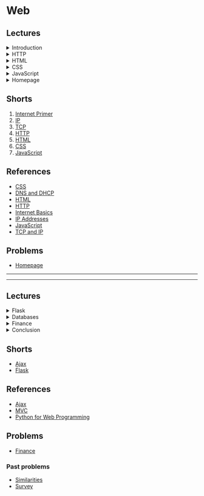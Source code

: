 # Web

## Lectures
<details><summary>Introduction</summary><div class="border embed-responsive embed-responsive-16by9" data-video=""><iframe allow="accelerometer; autoplay; encrypted-media; gyroscope; picture-in-picture" allowfullscreen="" class="embed-responsive-item" src="https://www.youtube.com/embed/BB7xPefB8og?modestbranding=0&amp;rel=0&amp;showinfo=0"></iframe></div>

<ul>
  <li data-marker="*">In this track, we’ll write programs that can run on the internet. We’ll first learn about the basics of the internet and how it works, and then dive into the languages of the internet, from HTML and CSS to JavaScript to frameworks in Python and SQL that can turn a webpage into an application.</li>
</ul></details>

<details><summary>HTTP</summary><div class="border embed-responsive embed-responsive-16by9" data-video=""><iframe allow="accelerometer; autoplay; encrypted-media; gyroscope; picture-in-picture" allowfullscreen="" class="embed-responsive-item" src="https://www.youtube.com/embed/iSFEjQRulf0?modestbranding=0&amp;rel=0&amp;showinfo=0"></iframe></div>

<ul>
  <li data-marker="*">Computers talk to each other across the network by sending and receiving messages. At the most basic level, there are standard protocols, or rules to follow, for sending and receiving messages. In the context of the internet, the standard protocol is TCP/IP, Transmission Control Protocol and Internet Protocol. We can think of this at a high-level as sending a letter in the mail, with an address for the recipient and the address of the sender. On the internet, computers have IP addresses, usually in the format <code>#.#.#.#</code>, so our digital envelope might include <code class="language-plaintext highlighter-rouge">1.2.3.4</code> for the address of the computer we want to message, and our own address <code class="language-plaintext highlighter-rouge">5.6.7.8</code>, so that we can get a response.</li>
  <li data-marker="*">[2:16] With four numbers of one byte each, an IP address is 32 bits, which only allows us to count up to about 4 billion. It turns out that we now have more devices than 32 bits will support, and so in addition to IPv4, the protocol with 32-bit addresses, we also have IPv6, a protocol with 128-bit addresses.</li>
  <li data-marker="*">[4:10] In addition to the address of the recipient, we also specify a port number, or a number assigned to a particular service or type of message, like emails, webpages, or files. This way, the recipient computer can process incoming messages with the right program. So our envelope might say <code class="language-plaintext highlighter-rouge">1.2.3.4:80</code>.</li>
  <li data-marker="*">[5:50] But when we visit a website, we probably type in something like <code class="language-plaintext highlighter-rouge">example.com</code>, and it turns out that there’s something called DNS, Domain Name System, which maps domain names to IP addresses of the servers that can respond for that domain.</li>
  <li data-marker="*">[7:40] And we might notice URLs are the form <code class="language-plaintext highlighter-rouge">http://www.example.com</code>, and HTTP is short for another protocol, Hypertext Transfer Protocol, which essentially describe the format of the contents inside each digital envelope. The content of a request in HTTP might look like:
    <div class="language-plaintext highlighter-rouge"><div class="highlight"><pre class="highlight"><code>GET / HTTP/1.1
Host: www.example.com
...
</code></pre></div>    </div>
    <ul>
      <li data-marker="*">The first parameter, <code class="language-plaintext highlighter-rouge">GET</code>, specifies what the action we’re trying to do here, which is just getting something. The next one, <code class="language-plaintext highlighter-rouge">/</code>, stands for the root, or the top-most directory. Finally, <code class="language-plaintext highlighter-rouge">HTTP/1.1</code> is the version of protocol we’re asking to use. We also specify the host, or the website, since the same server might be able to handle multiple, and there’s also additional information in a request that are less important.</li>
    </ul>
  </li>
  <li data-marker="*">[10:15] The response we get back might look like:
    <div class="language-plaintext highlighter-rouge"><div class="highlight"><pre class="highlight"><code>HTTP/1.1 200 OK
Content-Type: text/html
...
</code></pre></div>    </div>
    <ul>
      <li data-marker="*">Here we get an HTTP status code of 200, which means “OK”, and then a line describing the type of content. HTML, Hypertext Markup Language, is a format that webpages use to markup content. Finally, we’ll get the actual data for the page.</li>
    </ul>
  </li>
  <li data-marker="*">[11:40] Other common status codes include 404, for a page not found, and 500 for an internal server error, where the server itself had an error trying to respond.</li>
  <li data-marker="*">[13:05] We can open Google Chrome, and open the Developer Tools panel. In the Network tab, we can load a site, and see lots of requests. At the very top, we can see the original request for <code class="language-plaintext highlighter-rouge">google.com</code>, and we’ll see the Request Headers that we sent, and the Response Headers we got back. In fact, the first response we got back was <code class="language-plaintext highlighter-rouge">HTTP/1.1 301 Moved Permanently</code>, to <code class="language-plaintext highlighter-rouge">http://www.google.com</code>, since by convention URLs for websites start with <code class="language-plaintext highlighter-rouge">www</code>. Next, we get redirected to <code class="language-plaintext highlighter-rouge">https://www.google.com</code>, with the more secure, encrypted version of HTTP. In this response, we finally get a <code class="language-plaintext highlighter-rouge">200 OK</code> code and some content to load the page. Later, we’ll be writing our own server programs that return these codes and content in response to requests from browsers.</li>
</ul></details>

<details><summary>HTML</summary><div class="border embed-responsive embed-responsive-16by9" data-video=""><iframe allow="accelerometer; autoplay; encrypted-media; gyroscope; picture-in-picture" allowfullscreen="" class="embed-responsive-item" src="https://www.youtube.com/embed/78wdlyzrKOA?modestbranding=0&amp;rel=0&amp;showinfo=0"></iframe></div>

<ul>
  <li data-marker="*">Now that our computers can communicate over the internet, we can take a closer look at the actual data we get back. In Chrome, we can go to View &gt; Developer &gt; View Source, to see the HTML, Hypertext Markup Language, that makes up the text-based content of a webpage.</li>
  <li data-marker="*">[1:30] We’ll look at a simple HTML page, where we first declare to the browser of the version and format of the page. Then, we have a tag, <code class="language-plaintext highlighter-rouge">&lt;html&gt;</code>, which starts the HTML content. Generally, HTML is made up of lots of nested tags that map to a tree structure, with opening tags and closing tags that determine the structure of the page. Next we have the <code class="language-plaintext highlighter-rouge">&lt;head&gt;</code> tag, which includes metadata, data about the page, such as the <code class="language-plaintext highlighter-rouge">&lt;title&gt;</code> tag inside that defines what the title of the webpage will be, as displayed in the tab of the browser. After, we have the <code class="language-plaintext highlighter-rouge">&lt;body&gt;</code> tag, which contains the visible content displayed by the browser.</li>
  <li data-marker="*">[6:00] In the CS50 IDE, we can start by writing this code in a file called <code class="language-plaintext highlighter-rouge">index.html</code>. And the CS50 IDE has a built-in server we can use. In the terminal, we can run <code class="language-plaintext highlighter-rouge">http-server</code>, and there will be a URL for our IDE’s server that we can open. Then, we’ll see the files in our IDE, and we can open <code class="language-plaintext highlighter-rouge">index.html</code>. We can change our file, save, and refresh to see what it looks like.</li>
  <li data-marker="*">[10:20] We take a look at an example where we use an <code class="language-plaintext highlighter-rouge">&lt;img&gt;</code> tag to display an image. Here, we add attributes, or additional parameters to the tag, like <code class="language-plaintext highlighter-rouge">src="cat.jpg"</code> to indicate that the source of the image is a file called <code class="language-plaintext highlighter-rouge">cat.jpg</code>, and <code class="language-plaintext highlighter-rouge">alt=""</code> to indicate alternative text for the image. And the <code class="language-plaintext highlighter-rouge">&lt;img&gt;</code> tag doesn’t have a closing tag, since it doesn’t make sense for there to be other tags inside the image.</li>
  <li data-marker="*">[13:30] We add links to go between pages with the <code class="language-plaintext highlighter-rouge">&lt;a&gt;</code>, or anchor, tag. Notice that we can have any text for any URL for our link, so we should pay attention to the URL we end up at.</li>
  <li data-marker="*">[18:00] We can add additional elements, like paragraphs with the <code class="language-plaintext highlighter-rouge">&lt;p&gt;</code> tag, headings with <code class="language-plaintext highlighter-rouge">&lt;h1&gt;</code> or <code class="language-plaintext highlighter-rouge">&lt;h2&gt;</code>, or tables with <code class="language-plaintext highlighter-rouge">&lt;table&gt;</code>.</li>
  <li data-marker="*">[22:35] We’ll add aesthetic styling like borders and colors later, but we can think about HTML as describing the structure of the content of our webpage.</li>
  <li data-marker="*">[22:55] We’ll add a <code class="language-plaintext highlighter-rouge">&lt;form&gt;</code> element with some <code class="language-plaintext highlighter-rouge">&lt;input&gt;</code> elements where we can get some information from the user. Finally, we can redirect ourself to Google’s search page for whatever we typed in, by using <code class="language-plaintext highlighter-rouge">https://www.google.com/search</code>. We noticed that <code class="language-plaintext highlighter-rouge">https://www.google.com/search?q=cats</code> takes us to a search page for cats, and the <code class="language-plaintext highlighter-rouge">?</code> indicates some HTTP GET parameters, where here we have a <code class="language-plaintext highlighter-rouge">q</code>, or query, parameter, with the value <code class="language-plaintext highlighter-rouge">cats</code>. So our form can have an <code class="language-plaintext highlighter-rouge">action</code> that submits our text input with <code class="language-plaintext highlighter-rouge">name="q"</code>, to <code class="language-plaintext highlighter-rouge">https://www.google.com/search</code>.</li>
  <li data-marker="*">[29:35] There are so many more HTML elements. We can likely find an HTML tag that lets us add a particular feature, just by searching Google for relevant documentation.</li>
</ul></details>

<details><summary>CSS</summary><div class="border embed-responsive embed-responsive-16by9" data-video=""><iframe allow="accelerometer; autoplay; encrypted-media; gyroscope; picture-in-picture" allowfullscreen="" class="embed-responsive-item" src="https://www.youtube.com/embed/g7nZFp2zSJ4?modestbranding=0&amp;rel=0&amp;showinfo=0"></iframe></div>

<ul>
  <li data-marker="*">To style webpages, we’ll use another language, CSS, Cascading Style Sheets.</li>
  <li data-marker="*">[0:40] First, in our HTML, we’ll need to add a <code class="language-plaintext highlighter-rouge">style</code> attribute to a tag, and set the value to something like <code class="language-plaintext highlighter-rouge">style="color: blue;"</code>. The key-value pairs in the style will change how the browser displays the element. In fact, we can add a style to the <code class="language-plaintext highlighter-rouge">&lt;body&gt;</code>, and all the elements inside the body will inherit the style unless they specifically have a different style.</li>
  <li data-marker="*">[5:20] We can also change the alignment, like centering or right-aligning text, or the font size. We can add multiple properties by separating them with semicolons.</li>
  <li data-marker="*">[8:40] We might have multiple elements of the same type, like <code class="language-plaintext highlighter-rouge">&lt;h1&gt;</code>, and we can add a common set of styles in the <code class="language-plaintext highlighter-rouge">&lt;head&gt;</code> element with the <code class="language-plaintext highlighter-rouge">&lt;style&gt;</code> tag. In that tag, we can specify that all <code class="language-plaintext highlighter-rouge">h1</code> elements share some set of styles.</li>
  <li data-marker="*">[14:00] If we want set the same styles to multiple types of elements, we can add classes, which we can think of as names, to any number and type of element. We’ll do this by adding the <code class="language-plaintext highlighter-rouge">class="title"</code> attribute, with a class name of our choosing, to elements we want to style the same way. Then, in our CSS we can select all elements with the class with <code class="language-plaintext highlighter-rouge">.title</code>.</li>
  <li data-marker="*">[18:25] We can create another class, and even give the same element multiple classes with <code class="language-plaintext highlighter-rouge">class="title green"</code>, and the styles for both will apply.</li>
  <li data-marker="*">[20:40] We can include CSS in a separate file, like <code class="language-plaintext highlighter-rouge">styles.css</code>, so all of our webpages can share the same styles. We’ll use a new tag, <code class="language-plaintext highlighter-rouge">&lt;link&gt;</code>, to link a file to our HTML page. And we can include many different CSS files, each of which having some subset of styles.</li>
  <li data-marker="*">[24:00] With CSS, we can also style tables in HTML by selecting the <code class="language-plaintext highlighter-rouge">table</code>, <code class="language-plaintext highlighter-rouge">tr</code>, and <code class="language-plaintext highlighter-rouge">td</code> classes. By looking at CSS documentation online, we can figure out what styles will give us the border styles we want.</li>
  <li data-marker="*">[27:40] We can add padding, or spacing, within each table data cell. And we can select the first row by adding a class like <code class="language-plaintext highlighter-rouge">header</code>, or use a special table header cell element <code class="language-plaintext highlighter-rouge">&lt;th&gt;</code> that we can select precisely.</li>
  <li data-marker="*">[31:05] It turns out that there are lots of CSS libraries, written by other people, that will include styles for common elements that can quickly apply a theme or aesthetic to our HTML. Bootstrap is one such popular library, and its documentation will include a <code class="language-plaintext highlighter-rouge">&lt;link&gt;</code> element we can add, such that our page will use Boostrap’s CSS files. The documentation will also show us various components we can use, and classes we can use to style them easily. A <code class="language-plaintext highlighter-rouge">&lt;div&gt;</code> element in HTML is like a generic container or section, so we’ll see that commonly used for elements that don’t have a more semantic HTML tag.</li>
</ul></details>

<details><summary>JavaScript</summary><div class="border embed-responsive embed-responsive-16by9" data-video=""><iframe allow="accelerometer; autoplay; encrypted-media; gyroscope; picture-in-picture" allowfullscreen="" class="embed-responsive-item" src="https://www.youtube.com/embed/WzfPjOYmjxg?modestbranding=0&amp;rel=0&amp;showinfo=0"></iframe></div>

<ul>
  <li data-marker="*">To build a more interactive website, we’ll need a programming language that will allow us to run code on the browser that changes how it behaves with our webpage, beyond just the content and style. The language that we’ll use is JavaScript, a language that browsers can interpret and run, with syntax similar to that of C.</li>
  <li data-marker="*">[0:35] We take a look at syntax for declaring and changing variables, conditions, loops, and functions.</li>
  <li data-marker="*">[5:00] A simple webpage has elements that we can represent as a graphical tree, where each nested element is a child of a node in the tree. This is called the Document Object Model, and JavaScript can manipulate, or change this, without having to refresh the page.</li>
  <li data-marker="*">[7:15] We’ll add JavaScript to our page with a <code class="language-plaintext highlighter-rouge">&lt;script&gt;</code> tag inside our <code class="language-plaintext highlighter-rouge">&lt;head&gt;</code> tag. We can call a built-in function, <code class="language-plaintext highlighter-rouge">alert()</code>, to show an alert on our page. After we save our file, we can run a server in our IDE with <code class="language-plaintext highlighter-rouge">http-server</code>, and see our page.</li>
  <li data-marker="*">[9:20] We can add a form, and have our form call a function and <code class="language-plaintext highlighter-rouge">return false;</code> to stop any default behavior after our function is called.</li>
  <li data-marker="*">[12:00] Our form can have a text field, and our JavaScript button can get its value. Fist, we need to add an ID to our element with an attribute to the element, like <code class="language-plaintext highlighter-rouge">id="name"</code>. And in Javascript, we can use <code class="language-plaintext highlighter-rouge">document.querySelector('#name')</code> to get that element by its id.</li>
  <li data-marker="*">[17:25] We can change our alert to display something else with a condition.</li>
  <li data-marker="*">[18:45] Instead of just reading the content of the DOM, we can also change the contents of elements by setting their <code class="language-plaintext highlighter-rouge">innerHTML</code> property, after selecting them with <code class="language-plaintext highlighter-rouge">document.querySelector</code>.</li>
  <li data-marker="*">[22:00] We’ll look at another example that has a counter, or a variable that we can increment by pressing a button.</li>
  <li data-marker="*">[24:25] It turns out that we can even change these variables or call these functions in our browser, with View &gt; Developer &gt; Developer Tools in Chrome. In the Console tab, we can type in JavaScript code, and it will run in our page. If our JavaScript code has errors, those errors will also show up in the console.</li>
  <li data-marker="*">[26:00] We can dynamically change the style of the page. We’ll create three buttons, each with a unique <code class="language-plaintext highlighter-rouge">id</code>. And in our script tag, we’ll select each button, and we’ll set their <code class="language-plaintext highlighter-rouge">onclick</code> property to a function that our browser will call when the button is clicked. We can create an anonymous function, or a function with no name, directly with <code class="language-plaintext highlighter-rouge">function() { ... }</code>, instead of defining it separately first. And in our function, we can select the <code class="language-plaintext highlighter-rouge">body</code> tag by type since there’s only one of them on our page, and set the <code class="language-plaintext highlighter-rouge">style.backgroundColor</code> property to a color.</li>
  <li data-marker="*">[30:25] It turns out that we can’t add the <code class="language-plaintext highlighter-rouge">onclick</code> function in the beginning of our JavaScript code, since our browser interprets the code from top to bottom, and our code can’t find the buttons. There are a few ways to solve this problem, but for now we can simply move our <code class="language-plaintext highlighter-rouge">script</code> tag to the end of our <code class="language-plaintext highlighter-rouge">body</code> tag.</li>
  <li data-marker="*">[33:55] The <code class="language-plaintext highlighter-rouge">onclick</code> function is an event handler, or a function that is called when an event happens. There are many such events that we can listen for, like a change to the selected option in a dropdown menu. We’ll look at another example, where we add <code class="language-plaintext highlighter-rouge">onChange</code> to a <code class="language-plaintext highlighter-rouge">&lt;select&gt;</code> element. Here, inside our event handler function, we can use <code class="language-plaintext highlighter-rouge">this.value()</code> to get the value of the option that was just selected. We can think of <code class="language-plaintext highlighter-rouge">this</code> as a special variable that contains some kind of context for how a function is called. In this case, <code class="language-plaintext highlighter-rouge">this</code> is the event that triggered our event handler.</li>
  <li data-marker="*">[39:20] We can update our page periodically with <code class="language-plaintext highlighter-rouge">window.setInterval</code>, which calls a function for us at some interval of time. We’ll create a function, <code class="language-plaintext highlighter-rouge">blink()</code>, that will change the <code class="language-plaintext highlighter-rouge">body</code>’s visibility to be either <code class="language-plaintext highlighter-rouge">visible</code> or <code class="language-plaintext highlighter-rouge">hidden</code>.</li>
  <li data-marker="*">[43:10] We can also create a separate file like <code class="language-plaintext highlighter-rouge">blink.js</code>, where we only have our JavaScript code, and include it in our HTML file with <code class="language-plaintext highlighter-rouge">&lt;script src="blink.js"&gt;&lt;/script&gt;</code>.</li>
  <li data-marker="*">[44:45] Finally, we can ask the browser to give the user’s location to our JavaScript code, with <code class="language-plaintext highlighter-rouge">navigator.geolocation.getCurrentPosition</code>. The argument we pass in is a callback function, or a function that will be called by the browser when the <code class="language-plaintext highlighter-rouge">getCurrentPosition</code> finishes running. Inside our function, we’ll just write the coordinates we get to the page.</li>
  <li data-marker="*">[47:05] With JavaScript, we can read and write to the DOM, and take advantage of even more features that browsers provide.</li>
</ul></details>

<details><summary>Homepage</summary><div class="border embed-responsive embed-responsive-16by9" data-video=""><iframe allow="accelerometer; autoplay; encrypted-media; gyroscope; picture-in-picture" allowfullscreen="" class="embed-responsive-item" src="https://www.youtube.com/embed/sEVlPyywlfc?modestbranding=0&amp;rel=0&amp;showinfo=0"></iframe></div>

<ul>
  <li data-marker="*">Our first assignment will be to create a homepage of our choice using HTML, CSS, and JavaScript.</li>
  <li data-marker="*">We’ll create four different pages in HTML, each linked to one another somehow. Recall that we can use the <code class="language-plaintext highlighter-rouge">&lt;a&gt;</code> tag, with the link to another file in our IDE.</li>
  <li data-marker="*">We’ll also use at least five different CSS selectors, for five different types elements, classes, or IDs. And we’ll want to use at least five different properties overall to style our page, and documentation online will help us find what we’re looking for. We’ll also use the Bootstrap library to style at least one of our components, so we don’t have to write the CSS ourselves for that.</li>
  <li data-marker="*">Finally, after we’ve written the content for our pages and styled them, we’ll use JavaScript to make our page interactive somehow, through alerts, buttons, dropdowns, forms, intervals, or even more.</li>
  <li data-marker="*">Be as creative as you’d like!</li>
</ul></details>

## Shorts
<ol>
  <li><a href="https://www.youtube.com/watch?v=04GztBlVo_s">Internet Primer</a></li>
  <li><a href="https://www.youtube.com/watch?v=A1g9SokDJSU">IP</a></li>
  <li><a href="https://www.youtube.com/watch?v=GP7uvI_6uas">TCP</a></li>
  <li><a href="https://www.youtube.com/watch?v=4axL8Gfw2nI">HTTP</a></li>
  <li><a href="https://www.youtube.com/watch?v=YK78KhMf7bs">HTML</a></li>
  <li><a href="https://www.youtube.com/watch?v=Ub3FKU21ubk">CSS</a></li>
  <li><a href="https://www.youtube.com/watch?v=Z93IaNfavZw">JavaScript</a></li>
</ol>

## References
<ul>
  <li data-marker="*"><a href="\ap\assets\pdfs\css.pdf">CSS</a></li>
  <li data-marker="*"><a href="\ap\assets\pdfs\dns_and_dhcp.pdf">DNS and DHCP</a></li>
  <li data-marker="*"><a href="\ap\assets\pdfs\html.pdf">HTML</a></li>
  <li data-marker="*"><a href="\ap\assets\pdfs\http.pdf">HTTP</a></li>
  <li data-marker="*"><a href="\ap\assets\pdfs\internet_basics.pdf">Internet Basics</a></li>
  <li data-marker="*"><a href="\ap\assets\pdfs\ip_addresses.pdf">IP Addresses</a></li>
  <li data-marker="*"><a href="\ap\assets\pdfs\javascript.pdf">JavaScript</a></li>
  <li data-marker="*"><a href="\ap\assets\pdfs\tcp_and_ip.pdf">TCP and IP</a></li>
</ul>

## Problems
* [Homepage](https://cs50.harvard.edu/ap/2021/curriculum/x/tracks/web/homepage/)

---
---

## Lectures
<details><summary>Flask</summary><div class="border embed-responsive embed-responsive-16by9" data-video=""><iframe allow="accelerometer; autoplay; encrypted-media; gyroscope; picture-in-picture" allowfullscreen="" class="embed-responsive-item" src="https://www.youtube.com/embed/GhB6Q7KC-SM?modestbranding=0&amp;rel=0&amp;showinfo=0"></iframe></div>

<ul>
  <li data-marker="*">So far, we’ve learned how to write webpages that are saved as a file and returned by an HTTP server. But we can also have web servers, or applications, that generate content dynamically before returning it as a response.</li>
  <li data-marker="*">[1:00] We’ll use a framework in Python called Flask, which allows us to write a web server with many features. We’ll create a new folder in our IDE, called <code class="language-plaintext highlighter-rouge">hello/</code>, and create a new file called <code class="language-plaintext highlighter-rouge">application.py</code>. By reading the documentation and experimenting, we can write our first Flask application which returns something for the <code class="language-plaintext highlighter-rouge">/</code> route. And in our terminal, we can <code class="language-plaintext highlighter-rouge">cd</code> into our folder and run <code class="language-plaintext highlighter-rouge">flask run</code>, which will find our <code class="language-plaintext highlighter-rouge">application.py</code> file and run it. We’ll open the URL, and see our returned string.</li>
  <li data-marker="*">[4:10] We’ll add another route, <code class="language-plaintext highlighter-rouge">/goodbye</code>, and a function that returns different content. We can return any content we want in our routes.</li>
  <li data-marker="*">[6:00] It turns out that Flask allows us to use template files, or files with HTML that are like format strings, with some parts that are the same every time, and some parts that will contain variables that we can substitute in. The <code class="language-plaintext highlighter-rouge">render_template</code> function in the Flask library will allow us to use templates and plug in variables like ``.</li>
  <li data-marker="*">[10:35] We can generate a random number, for example, and display it each time our page is loaded. We can use <code class="language-plaintext highlighter-rouge">control + c</code> to stop our server, and then restart it, to make sure any changes we make are reloaded. And once we load our page in the browser, we can view its source to make sure that Flask substituted our variable as we expected.</li>
  <li data-marker="*">[13:25] We can add conditions to our templates, with <code class="language-plaintext highlighter-rouge">if ...</code>, so depending on the value of our variables, we can return different content entirely.</li>
  <li data-marker="*">[16:25] We can even write a form that our server can accept, with another route that the form can submit to. Then, in that route, our server can receive and use the form data. We write a form that has a name input, and write a route function that gets the input with <code class="language-plaintext highlighter-rouge">request.args.get()</code>, and returns a template with the input substituted in.</li>
  <li data-marker="*">[21:30] We see an Internal Server Error, and in our terminal we see the error that <code class="language-plaintext highlighter-rouge">request</code> is not defined, and it turns out that we need to import it from Flask. We try again, and see that the GET parameters in the URL changes based on what we submit in the form.</li>
  <li data-marker="*">[24:00] We can add additional logic in our route to handle the case where <code class="language-plaintext highlighter-rouge">name</code> is empty, and return a different template.</li>
  <li data-marker="*">[26:00] It turns out that we can have templates for our templates, since many of our pages might have similar HTML code around its content. We’ll create <code class="language-plaintext highlighter-rouge">layout.html</code>, and add a special block inside the <code class="language-plaintext highlighter-rouge">&lt;body&gt;</code> tag. Then, our other files like <code class="language-plaintext highlighter-rouge">index.html</code> can use the template with <code class="language-plaintext highlighter-rouge">extends "layout.html"</code>, and only have the content block for the <code class="language-plaintext highlighter-rouge">body</code>.</li>
  <li data-marker="*">[30:35] And we can add additional blocks, like for content we would want to have inside a <code class="language-plaintext highlighter-rouge">&lt;style&gt;</code> tag in the page.</li>
  <li data-marker="*">[32:20] We’ll start writing a new application by creating a new folder called <code class="language-plaintext highlighter-rouge">tasks</code>, and creating an <code class="language-plaintext highlighter-rouge">application.py</code> file. Inside, we’ll create routes for <code class="language-plaintext highlighter-rouge">/</code> to list tasks and <code class="language-plaintext highlighter-rouge">/add</code> to add a new task. We’ll create a <code class="language-plaintext highlighter-rouge">templates</code> folder with a <code class="language-plaintext highlighter-rouge">layout.html</code> before, a <code class="language-plaintext highlighter-rouge">tasks.html</code> showing a list of items, and a <code class="language-plaintext highlighter-rouge">add.html</code> that includes a simple form. We’ll have our routes render each of these templates, and set our form to use a new method, <code class="language-plaintext highlighter-rouge">POST</code>, to send the form’s data back to the <code class="language-plaintext highlighter-rouge">/add</code> route. Our <code class="language-plaintext highlighter-rouge">add()</code> function can then either display the form for a <code class="language-plaintext highlighter-rouge">GET</code> request, or create a new task for a <code class="language-plaintext highlighter-rouge">POST</code> request.</li>
  <li data-marker="*">[42:30] We can create a global variable, <code class="language-plaintext highlighter-rouge">todos</code>, to store a list of task names that we can display later. In our <code class="language-plaintext highlighter-rouge">add()</code> function, if we get a <code class="language-plaintext highlighter-rouge">POST</code> request with some data, we’ll add the new task name to our list on the server, and redirect back to the default route, which will show a list.</li>
  <li data-marker="*">[44:15] And in our <code class="language-plaintext highlighter-rouge">tasks.html</code> template, we can loop over our <code class="language-plaintext highlighter-rouge">todos</code> list variable with <code class="language-plaintext highlighter-rouge">for todo in todos</code>, and create a <code class="language-plaintext highlighter-rouge">&lt;li&gt;</code> element with the contents set to each item.</li>
  <li data-marker="*">[48:00] We can also make sure that the task name is not empty, by adding some JavaScript code that only enables the submit button if the input field’s value is not empty. Otherwise, we disable the submit button. We do this by adding an event handler to listen to the <code class="language-plaintext highlighter-rouge">onkeyup</code> event for our <code class="language-plaintext highlighter-rouge">task</code> input, which is triggered by the browser every time the user presses a key and releases it.</li>
  <li data-marker="*">[52:40] But our task list goes away when we stop and start our web server, since we initialize our <code class="language-plaintext highlighter-rouge">todos</code> variable to an empty list each time. Next, we’ll use a database with SQL to store and modify data.</li>
</ul></details>

<details><summary>Databases</summary><div class="border embed-responsive embed-responsive-16by9" data-video=""><iframe allow="accelerometer; autoplay; encrypted-media; gyroscope; picture-in-picture" allowfullscreen="" class="embed-responsive-item" src="https://www.youtube.com/embed/zdH1PnWxSpA?modestbranding=0&amp;rel=0&amp;showinfo=0"></iframe></div>

<ul>
  <li data-marker="*">So far, we’ve learned how to write a server that can respond with webpages that are the same for every user. But there are websites where we can log in, and it will show us information specific to us.</li>
  <li data-marker="*">Recall that cookies are small files that websites ask our browser to store on our computer, with some kind of identifier that our browser shows the website the next time we go there, so the website knows who we are. This allows our server to have sessions, or data for users’ interactions with a website, specific to each of them.</li>
  <li data-marker="*">[1:20] We’ll look at the task list application we made last time. Since our task list was stored in a global variable in our server application, everyone who visits our page will see the same list.</li>
  <li data-marker="*">[2:40] To solve this, we can use sessions from Flask, by importing and initializing their implementation. By doing so, our <code class="language-plaintext highlighter-rouge">tasks()</code> function can look in the global <code class="language-plaintext highlighter-rouge">session</code> variable, and read, set, or update a <code class="language-plaintext highlighter-rouge">todos</code> key within it. Flask will take care of making sure that the global <code class="language-plaintext highlighter-rouge">session</code> variable is actually specific to the user who made that request, by storing and checking some cookies.</li>
  <li data-marker="*">[7:30] If we want to store more complex data, it would make more sense to use a database instead of session objects. So we’ll create a new application to store registration information, like names and emails.</li>
  <li data-marker="*">[9:25] We’ll make a new empty file, <code class="language-plaintext highlighter-rouge">lecture.db</code>, and run <code class="language-plaintext highlighter-rouge">sqlite3 lecture.db</code> to create a table and set column names and types for the data we think we’ll need.</li>
  <li data-marker="*">[11:00] In <code class="language-plaintext highlighter-rouge">sqlite3</code>, we can run queries to select or insert into the table to check that everything works. In our new Flask application, we’ll import the SQL library from CS50 so we can work with our database more easily, and establish a connection to our <code class="language-plaintext highlighter-rouge">lecture.db</code> file. In our <code class="language-plaintext highlighter-rouge">/</code> route, we can run a <code class="language-plaintext highlighter-rouge">SELECT</code> query to get the rows from our <code class="language-plaintext highlighter-rouge">registrants</code> table, and pass them into our template. Our template will in turn iterate over each row, and generate an <code class="language-plaintext highlighter-rouge">&lt;li&gt;</code> item with the values of each column in each row.</li>
  <li data-marker="*">[17:35] Once we have our index route, we can add more rows to our table with the <code class="language-plaintext highlighter-rouge">sqlite3</code> prompt, and see our server return the new data.</li>
  <li data-marker="*">[18:05] We can add a new route to our application that will insert new data, too. In our <code class="language-plaintext highlighter-rouge">register()</code> function, we can return a <code class="language-plaintext highlighter-rouge">register.html</code> file with a form that has the inputs we need, and ensure that the form submits to our <code class="language-plaintext highlighter-rouge">register</code> route with the <code class="language-plaintext highlighter-rouge">POST</code> method. Then, in our <code class="language-plaintext highlighter-rouge">register</code> route, we can check for a <code class="language-plaintext highlighter-rouge">POST</code> request, insert the data from the request into our table, and redirect to the main route. In our SQL query, we’ll be careful to substitute our variables safely with the <code class="language-plaintext highlighter-rouge">db.execute</code> function, instead of combining the strings ourselves, to avoid SQL injection attacks.</li>
  <li data-marker="*">[23:05] We’ll try out our application, and everything seems to be working as we expect. To improve the design of our server’s code, we’ll factor out some common template code into <code class="language-plaintext highlighter-rouge">layout.html</code>, and create an <code class="language-plaintext highlighter-rouge">apology.html</code> page where we’ll tell the user an error message if something in their form is blank.</li>
  <li data-marker="*">[28:40] Now we can write Flask applications to read and store data in a database, saving our data efficiently for the long term.</li>
</ul></details>

<details><summary>Finance</summary><div class="border embed-responsive embed-responsive-16by9" data-video=""><iframe allow="accelerometer; autoplay; encrypted-media; gyroscope; picture-in-picture" allowfullscreen="" class="embed-responsive-item" src="https://www.youtube.com/embed/kAvCTffbH04?modestbranding=0&amp;rel=0&amp;showinfo=0"></iframe></div>

<ul>
  <li data-marker="*">We’ll take the concepts we’ve seen to create CS50 Finance, a virtual stock trading website with an account for users to register for, the ability to get quotes for shares of stocks and to virtually buy or sell them. We’ll also have a history page for each account to see what we’ve done in the past.</li>
  <li data-marker="*">[2:45] We look at the distribution code for CS50 Finance, or the code that we’ll all start off with. We have an <code class="language-plaintext highlighter-rouge">application.py</code> file that our Flask app will run, with various configuration options, a connection to a database file <code class="language-plaintext highlighter-rouge">finance.db</code>, and routes for . This follows the MVC, Model-View-Controller, pattern, which generally separates the concerns of data and how that’s stored (our database), the views that display some amount of data (our templates), and controllers that control the logic of what is displayed when (our <code class="language-plaintext highlighter-rouge">application.py</code> routes).</li>
  <li data-marker="*">[4:45] Since we’re using a third-party API, or Application Programming Interface, some code that someone else wrote designed for us to use, we’ll also need an API key to get stock information.</li>
  <li data-marker="*">[5:30] Notice that our routes also have a <code class="language-plaintext highlighter-rouge">@login_required</code> decorator, or extra attribute in Python to indicate that the function should behave differently. Flask allows us to automatically redirect users to a login page, and we have the login functionality implemented in our distribution code too. The <code class="language-plaintext highlighter-rouge">/login</code> route checks whether a matching user and password exists in our database (for a <code class="language-plaintext highlighter-rouge">POST</code> method, as from the login form), or displays the login form for a <code class="language-plaintext highlighter-rouge">GET</code> method. And in our database, instead of storing the user’s raw password, which is more insecure since hackers might use them against other websites, we store the hash of their password which is sufficient for verification, but difficult from which to recover the original password.</li>
  <li data-marker="*">[14:30] After the <code class="language-plaintext highlighter-rouge">login</code> route we have <code class="language-plaintext highlighter-rouge">logout</code>, which just clears the session, and we have <code class="language-plaintext highlighter-rouge">quote</code>, <code class="language-plaintext highlighter-rouge">register</code>, and <code class="language-plaintext highlighter-rouge">sell</code> routes left to implement.</li>
  <li data-marker="*">[15:10] We’ll implement:
    <ul>
      <li data-marker="*"><code class="language-plaintext highlighter-rouge">register</code> so we can register for a new account</li>
      <li data-marker="*"><code class="language-plaintext highlighter-rouge">quote</code> so we can get a price quote for a stock</li>
      <li data-marker="*"><code class="language-plaintext highlighter-rouge">buy</code> to buy some shares of a stock</li>
      <li data-marker="*"><code class="language-plaintext highlighter-rouge">index</code> to show the stocks in our account</li>
      <li data-marker="*"><code class="language-plaintext highlighter-rouge">sell</code> to sell some shares of a stock</li>
      <li data-marker="*"><code class="language-plaintext highlighter-rouge">history</code> to show transactions in the past</li>
      <li data-marker="*">and a personal feature of our choice</li>
    </ul>
  </li>
  <li data-marker="*">[15:55] We talk about the requirements for each of these routes, and how they might be implemented with conditions based on the request’s method, and either display forms or perform some action after validating the request.</li>
  <li data-marker="*">[20:50] We have an existing <code class="language-plaintext highlighter-rouge">finance.db</code> database, and we can use <code class="language-plaintext highlighter-rouge">sqlite3 finance.db</code> to run queries that add columns or tables that we might want to use to store additional data to support our routes.</li>
  <li data-marker="*">[23:00] <code class="language-plaintext highlighter-rouge">index</code> will query our database for a user’s stocks and their cash balance, along with using an API to get the current price of each and displaying all this data with a template. <code class="language-plaintext highlighter-rouge">sell</code>, too, should have validation and update our data in the database.</li>
  <li data-marker="*">[25:25] Finally, we might need another table (in our database) to support our <code class="language-plaintext highlighter-rouge">history</code> page, and display the data for each user’s transactions in a table (in our template).</li>
  <li data-marker="*">[26:25] And we’ll need to add a personal touch, whether that’s allowing users to change their password, add cash, or additional features.</li>
</ul></details>

<details><summary>Conclusion</summary><div class="border embed-responsive embed-responsive-16by9" data-video=""><iframe allow="accelerometer; autoplay; encrypted-media; gyroscope; picture-in-picture" allowfullscreen="" class="embed-responsive-item" src="https://www.youtube.com/embed/I-e5Jzq0yA8?modestbranding=0&amp;rel=0&amp;showinfo=0"></iframe></div>

<ul>
  <li data-marker="*">In this track, we learned about how computers communicate over an internet, structured web pages with HTML and styled them with CSS, and added some interactivity with JavaScript. Then we learned how to write a web server application with Flask, that can dynamically generate web pages and use a database to read and write data.</li>
</ul></details>

## Shorts
<ul>
  <li data-marker="*"><a href="https://www.youtube.com/watch?v=dQcBs4S-wEQw">Ajax</a></li>
  <li data-marker="*"><a href="https://www.youtube.com/watch?v=X0dwkDh8kwA">Flask</a></li>
</ul>

## References
<ul>
  <li data-marker="*"><a href="ap/assets/pdfs/ajax.pdf">Ajax</a></li>
  <li data-marker="*"><a href="ap/assets/pdfs/mvc.pdf">MVC</a></li>
  <li data-marker="*"><a href="ap/assets/pdfs/python_for_web_programming.pdf">Python for Web Programming</a></li>
</ul>

## Problems
* [Finance](https://cs50.harvard.edu/ap/2021/curriculum/x/tracks/web/finance/)

### Past problems
<ul>
  <li data-marker="*"><a href="https://docs.cs50.net/2019/ap/problems/similarities/similarities.html">Similarities</a></li>
  <li data-marker="*"><a href="https://docs.cs50.net/2019/ap/problems/survey/survey.html">Survey</a></li>
</ul>